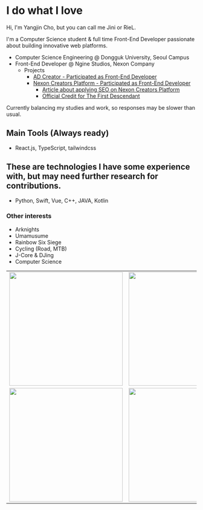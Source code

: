 # I do what I love
Hi, I'm Yangjin Cho, but you can call me Jini or RieL. 

I'm a Computer Science student & full time Front-End Developer passionate about building innovative web platforms.

- Computer Science Engineering @ Dongguk University, Seoul Campus
- Front-End Developer @ Ngine Studios, Nexon Company
  - Projects
    - [AD Creator - Participated as Front-End Developer](https://docs.gamescale.io/ko/doc/49/categories/13993)
    - [Nexon Creators Platform - Participated as Front-End Developer](https://creators.nexon.com/)
      - [Article about applying SEO on Nexon Creators Platform](https://www.intelligencelabs.tech/86c22758-0540-4732-be7c-2494a44b893e)
      - [Official Credit for The First Descendant](https://x.com/jini_QwQ/status/1808043158485586000)

Currently balancing my studies and work, so responses may be slower than usual.

## Main Tools (Always ready)
- React.js, TypeScript, tailwindcss

## These are technologies I have some experience with, but may need further research for contributions.
- Python, Swift, Vue, C++, JAVA, Kotlin

### Other interests
- Arknights
- Umamusume
- Rainbow Six Siege
- Cycling (Road, MTB)
- J-Core & DJing
- Computer Science

<table>
  <tr>
    <td><img src="https://github.com/user-attachments/assets/c2c08fe9-3b76-4261-83c1-cfa1f3342c19" width="300"/></td>
    <td><img src="https://github.com/user-attachments/assets/dc4a8c43-7a2c-4b91-8984-6e7b7d244be0" width="300"/></td>
  </tr>
  <tr>
    <td><img src="https://github.com/user-attachments/assets/9971c6da-fee3-4fd7-95b0-eb3f8f0b9bc6" width="300"/></td>
    <td><img src="https://github.com/user-attachments/assets/55476435-1ac5-4227-aa00-1693d84efcd4" width="300"/></td>
  </tr>
</table>
